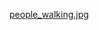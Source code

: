 [people_walking.jpg](https://media.npr.org/assets/img/2014/05/27/walking-elderly-b007488a8980f05cbcd6a112741fe687ce3d3670.jpg)


